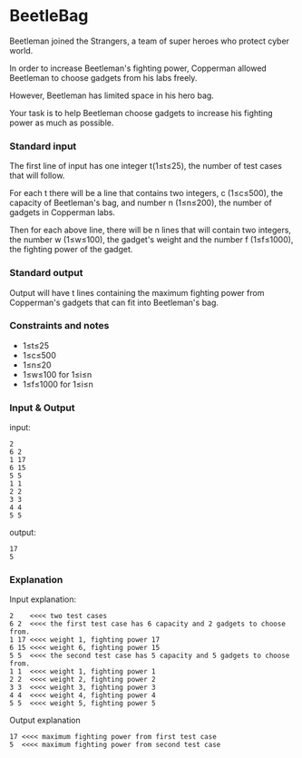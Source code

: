 # BeetleBag

Beetleman joined the Strangers, a team of super heroes who protect cyber world. 

In order to increase Beetleman's fighting power, Copperman allowed Beetleman to choose gadgets from his labs freely.

However, Beetleman has limited space in his hero bag.

Your task is to help Beetleman choose gadgets to increase his fighting power as much as possible.### Standard input
The first line of input has one integer t(1≤t≤25), the number of test cases that will follow.For each t there will be a line that contains two integers, c (1≤c≤500), the capacity of Beetleman's bag, and number n (1≤n≤200), the number of gadgets in Copperman labs.Then for each above line, there will be n lines that will contain two integers, the number w (1≤w≤100), the gadget's weight and the number f (1≤f≤1000), the fighting power of the gadget.### Standard output
Output will have t lines containing the maximum fighting power from Copperman's gadgets that can fit into Beetleman's bag.### Constraints and notes* 1≤t≤25
* 1≤c≤500
* 1≤n≤20
* 1≤w≤100 for 1≤i≤n
* 1≤f≤1000 for 1≤i≤n

### Input & Output

input:

```
2
6 2
1 17
6 15
5 5
1 1
2 2
3 3
4 4
5 5
```

output:

```
17
5
```

### Explanation

Input explanation:

```
2    <<<< two test cases
6 2  <<<< the first test case has 6 capacity and 2 gadgets to choose from.
1 17 <<<< weight 1, fighting power 17
6 15 <<<< weight 6, fighting power 15
5 5  <<<< the second test case has 5 capacity and 5 gadgets to choose from.
1 1  <<<< weight 1, fighting power 1
2 2  <<<< weight 2, fighting power 2
3 3  <<<< weight 3, fighting power 3
4 4  <<<< weight 4, fighting power 4
5 5  <<<< weight 5, fighting power 5
```

Output explanation```
17 <<<< maximum fighting power from first test case
5  <<<< maximum fighting power from second test case
```